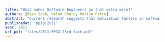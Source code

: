 ```yaml
---
title: "What makes Software Engineers go that extra mile?"
authors: [Rien Sach, Helen Sharp, Marian Petre]
abstract: "Current research suggests that motivation factors in software engineering are evolving and that our current understanding of motivation in software engineering is out of date. In this paper an analysis of semi-structured interviews with 13 professional software engineers is presented. The data suggests that „the work‟ makes software engineers go that extra mile and that „people‟ are important, but that „obstacles‟ really sap the energy of software engineers."
publishedAt: "ppig-2011"
year: 2011
url_pdf: "files/2011-PPIG-23rd-Sach.pdf"
---
```

